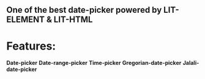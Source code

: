 ## One of the best date-picker powered by LIT-ELEMENT & LIT-HTML

# Features:
 **Date-picker**
 **Date-range-picker**
 **Time-picker**
 **Gregorian-date-picker**
 **Jalali-date-picker**

